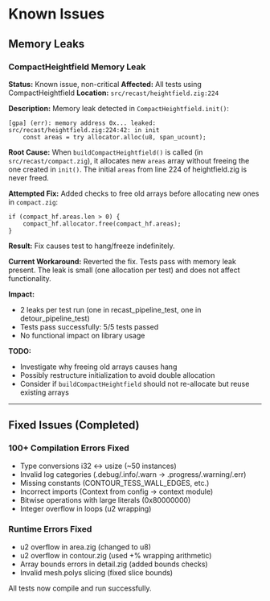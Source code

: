 # Known Issues

## Memory Leaks

### CompactHeightfield Memory Leak
**Status:** Known issue, non-critical
**Affected:** All tests using CompactHeightfield
**Location:** `src/recast/heightfield.zig:224`

**Description:**
Memory leak detected in `CompactHeightfield.init()`:
```
[gpa] (err): memory address 0x... leaked:
src/recast/heightfield.zig:224:42: in init
    const areas = try allocator.alloc(u8, span_ucount);
```

**Root Cause:**
When `buildCompactHeightfield()` is called (in `src/recast/compact.zig`), it allocates new `areas` array without freeing the one created in `init()`. The initial `areas` from line 224 of heightfield.zig is never freed.

**Attempted Fix:**
Added checks to free old arrays before allocating new ones in `compact.zig`:
```zig
if (compact_hf.areas.len > 0) {
    compact_hf.allocator.free(compact_hf.areas);
}
```

**Result:** Fix causes test to hang/freeze indefinitely.

**Current Workaround:**
Reverted the fix. Tests pass with memory leak present. The leak is small (one allocation per test) and does not affect functionality.

**Impact:**
- 2 leaks per test run (one in recast_pipeline_test, one in detour_pipeline_test)
- Tests pass successfully: 5/5 tests passed
- No functional impact on library usage

**TODO:**
- Investigate why freeing old arrays causes hang
- Possibly restructure initialization to avoid double allocation
- Consider if `buildCompactHeightfield` should not re-allocate but reuse existing arrays

---

## Fixed Issues (Completed)

### 100+ Compilation Errors Fixed
- Type conversions i32 ↔ usize (~50 instances)
- Invalid log categories (.debug/.info/.warn → .progress/.warning/.err)
- Missing constants (CONTOUR_TESS_WALL_EDGES, etc.)
- Incorrect imports (Context from config → context module)
- Bitwise operations with large literals (0x80000000)
- Integer overflow in loops (u2 wrapping)

### Runtime Errors Fixed
- u2 overflow in area.zig (changed to u8)
- u2 overflow in contour.zig (used +% wrapping arithmetic)
- Array bounds errors in detail.zig (added bounds checks)
- Invalid mesh.polys slicing (fixed slice bounds)

All tests now compile and run successfully.
